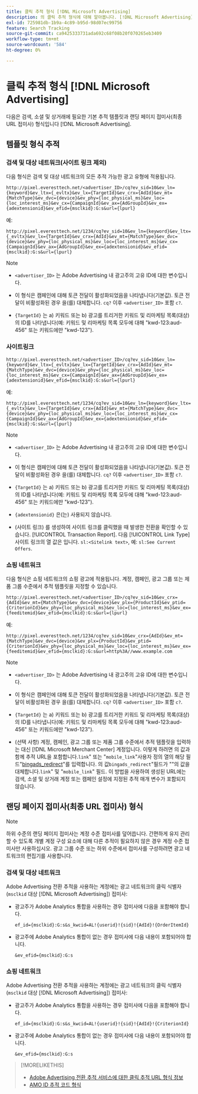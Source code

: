 ```yaml
---
title: 클릭 추적 형식 [!DNL Microsoft Advertising]
description: 의 클릭 추적 형식에 대해 알아봅니다. [!DNL Microsoft Advertising] 계정.
exl-id: 725981db-1b9a-4c89-b95d-98d07ec99756
feature: Search Tracking
source-git-commit: ca9425333731ada692c68f08b20f070265eb3409
workflow-type: tm+mt
source-wordcount: '584'
ht-degree: 0%

---
```


# 클릭 추적 형식 [!DNL Microsoft Advertising]

다음은 검색, 소셜 및 상거래에 필요한 기본 추적 템플릿과 랜딩 페이지 접미사(최종 URL 접미사) 형식입니다 [!DNL Microsoft Advertising].

## 템플릿 형식 추적

### 검색 및 대상 네트워크(사이트 링크 제외)

다음 형식은 검색 및 대상 네트워크의 모든 추적 가능한 광고 유형에 적용됩니다.

`http://pixel.everesttech.net/<advertiser_ID>/cq?ev_sid=10&ev_ln={keyword}&ev_ltx={_evltx}&ev_lx={TargetId}&ev_crx={AdId}&ev_mt={MatchType}&ev_dvc={device}&ev_phy={loc_physical_ms}&ev_loc={loc_interest_ms}&ev_cx={CampaignId}&ev_ax={AdGroupId}&ev_ex={adextensionid}&ev_efid={msclkid}:G:s&url={lpurl}`

예:

`http://pixel.everesttech.net/1234/cq?ev_sid=10&ev_ln={keyword}&ev_ltx={_evltx}&ev_lx={TargetId}&ev_crx={AdId}&ev_mt={MatchType}&ev_dvc={device}&ev_phy={loc_physical_ms}&ev_loc={loc_interest_ms}&ev_cx={CampaignId}&ev_ax={AdGroupId}&ev_ex={adextensionid}&ev_efid={msclkid}:G:s&url={lpurl}`

>[!NOTE]
>
>* `<advertiser_ID>` 는 Adobe Advertising 내 광고주의 고유 ID에 대한 변수입니다.
>
>* 이 형식은 캠페인에 대해 토큰 전달이 활성화되었음을 나타냅니다(기본값). 토큰 전달이 비활성화된 경우 을(를) 대체합니다. `cq?` 이후 `<advertiser_ID>` 포함 `c?`.
>
>* `{TargetId}` 는 a) 키워드 또는 b) 광고를 트리거한 키워드 및 리마케팅 목록(대상)의 ID를 나타냅니다(예: 키워드 및 리마케팅 목록 모두에 대해 &quot;kwd-123:aud-456&quot; 또는 키워드에만 &quot;kwd-123&quot;).

### 사이트링크

`http://pixel.everesttech.net/<advertiser_ID>/cq?ev_sid=10&ev_ln={keyword}&ev_ltx={_evltx}&ev_lx={TargetId}&ev_crx={AdId}&ev_mt={MatchType}&ev_dvc={device}&ev_phy={loc_physical_ms}&ev_loc={loc_interest_ms}&ev_cx={CampaignId}&ev_ax={AdGroupId}&ev_ex={adextensionid}&ev_efid={msclkid}:G:s&url={lpurl}`

예:

`http://pixel.everesttech.net/1234/cq?ev_sid=10&ev_ln={keyword}&ev_ltx={_evltx}&ev_lx={TargetId}&ev_crx={AdId}&ev_mt={MatchType}&ev_dvc={device}&ev_phy={loc_physical_ms}&ev_loc={loc_interest_ms}&ev_cx={CampaignId}&ev_ax={AdGroupId}&ev_ex={adextensionid}&ev_efid={msclkid}:G:s&url={lpurl}`

>[!NOTE]
>
>* `<advertiser_ID>` 는 Adobe Advertising 내 광고주의 고유 ID에 대한 변수입니다.
>
>* 이 형식은 캠페인에 대해 토큰 전달이 활성화되었음을 나타냅니다(기본값). 토큰 전달이 비활성화된 경우 을(를) 대체합니다. `cq?` 이후 `<advertiser_ID>` 포함 `c?`.
>
>* `{TargetId}` 는 a) 키워드 또는 b) 광고를 트리거한 키워드 및 리마케팅 목록(대상)의 ID를 나타냅니다(예: 키워드 및 리마케팅 목록 모두에 대해 &quot;kwd-123:aud-456&quot; 또는 키워드에만 &quot;kwd-123&quot;).
>
>* `{adextensionid}` 은(는) 사용되지 않습니다.
>
>* (사이트 링크) 를 생성하여 사이트 링크를 클릭했을 때 발생한 전환을 확인할 수 있습니다. [!UICONTROL Transaction Report]. 다음 [!UICONTROL Link Type] 사이트 링크의 열 값은 입니다. `sl:<Sitelink text>`, 예: `sl:See Current Offers`.

### 쇼핑 네트워크

다음 형식은 쇼핑 네트워크의 쇼핑 광고에 적용됩니다. 계정, 캠페인, 광고 그룹 또는 제품 그룹 수준에서 추적 템플릿을 지정할 수 있습니다.

`http://pixel.everesttech.net/<advertiser_ID>/cq?ev_sid=10&ev_crx={AdId}&ev_mt={MatchType}&ev_dvc={device}&ev_plx={ProductId}&ev_ptid={CriterionId}&ev_phy={loc_physical_ms}&ev_loc={loc_interest_ms}&ev_ex={feeditemid}&ev_efid={msclkid}:G:s&url={lpurl}`

예:

`http://pixel.everesttech.net/1234/cq?ev_sid=10&ev_crx={AdId}&ev_mt={MatchType}&ev_dvc={device}&ev_plx={ProductId}&ev_ptid={CriterionId}&ev_phy={loc_physical_ms}&ev_loc={loc_interest_ms}&ev_ex={feeditemid}&ev_efid={msclkid}:G:s&url=http%3A//www.example.com`

>[!NOTE]
>
>* `<advertiser_ID>` 는 Adobe Advertising 내 광고주의 고유 ID에 대한 변수입니다.
>
>* 이 형식은 캠페인에 대해 토큰 전달이 활성화되었음을 나타냅니다(기본값). 토큰 전달이 비활성화된 경우 을(를) 대체합니다. `cq?` 이후 `<advertiser_ID>` 포함 `c?`.
>
>* `{TargetId}` 는 a) 키워드 또는 b) 광고를 트리거한 키워드 및 리마케팅 목록(대상)의 ID를 나타냅니다(예: 키워드 및 리마케팅 목록 모두에 대해 &quot;kwd-123:aud-456&quot; 또는 키워드에만 &quot;kwd-123&quot;).
>
>* (선택 사항) 계정, 캠페인, 광고 그룹 또는 제품 그룹 수준에서 추적 템플릿을 입력하는 대신 [!DNL Microsoft Merchant Center] 계정입니다. 이렇게 하려면 의 값과 함께 추적 URL을 포함합니다.`link`&quot; 또는 &quot;`mobile_link`&quot;사용자 정의 열의 해당 필드&quot;[bingads_redirect](https://help.bingads.microsoft.com/#apex/3/en/51084/0)&quot;를 입력합니다. 의 값`bingads_redirect`&quot;필드가 &quot;&quot;의 값을 대체합니다.`link`&quot; 및 &quot;`mobile_link`&quot; 필드. 이 방법을 사용하여 생성된 URL에는 검색, 소셜 및 상거래 계정 또는 캠페인 설정에 지정된 추적 매개 변수가 포함되지 않습니다.

## 랜딩 페이지 접미사(최종 URL 접미사) 형식

>[!NOTE]
>
>하위 수준의 랜딩 페이지 접미사는 계정 수준 접미사를 덮어씁니다. 간편하게 유지 관리할 수 있도록 개별 계정 구성 요소에 대해 다른 추적이 필요하지 않은 경우 계정 수준 접미사만 사용하십시오. 광고 그룹 수준 또는 하위 수준에서 접미사를 구성하려면 광고 네트워크의 편집기를 사용합니다.

### 검색 및 대상 네트워크

Adobe Advertising 전환 추적을 사용하는 계정에는 광고 네트워크의 클릭 식별자(`msclkid` 대상 [!DNL Microsoft Advertising]) 접미사:

* 광고주가 Adobe Analytics 통합을 사용하는 경우 접미사에 다음을 포함해야 합니다.

  `ef_id={msclkid}:G:s&s_kwcid=AL!{userid}!{sid}!{AdId}!{OrderItemId}`

* 광고주에 Adobe Analytics 통합이 없는 경우 접미사에 다음 내용이 포함되어야 합니다.

  `&ev_efid={msclkid}:G:s`

### 쇼핑 네트워크

Adobe Advertising 전환 추적을 사용하는 계정에는 광고 네트워크의 클릭 식별자(`msclkid` 대상 [!DNL Microsoft Advertising]) 접미사:

* 광고주가 Adobe Analytics 통합을 사용하는 경우 접미사에 다음을 포함해야 합니다.

  `ef_id={msclkid}:G:s&s_kwcid=AL!{userid}!{sid}!{AdId}!{CriterionId}`

* 광고주에 Adobe Analytics 통합이 없는 경우 접미사에 다음 내용이 포함되어야 합니다.

  `&ev_efid={msclkid}:G:s`

>[!MORELIKETHIS]
>
>* [Adobe Advertising 전환 추적 서비스에 대한 클릭 추적 URL 형식 정보](formats-click-tracking-about.md)
>* [AMO ID 추적 코드 형식](amo-id-tracking-parameter.md)

